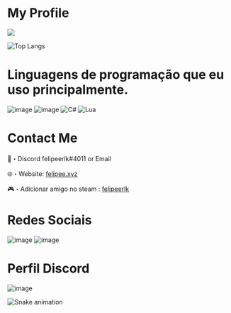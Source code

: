 # My Profile
<a href="https://github.com/felipeerlk">
<img src="https://github-readme-stats.vercel.app/api?username=felipeerlk&theme=dark&show_icons=true"
data-canonical-src="https://github-readme-streak-stats.herokuapp.com/?user=felipeerlk&amp;theme=dark&amp;hide_border=true&amp;stroke=f53b3b" 
style="max-width: 100%;">
</a>

![Top Langs](https://github-readme-stats.vercel.app/api/top-langs/?username=felipeerlk&amp;theme=dark&amp)

# Linguagens de programação que eu uso principalmente.
![image](https://user-images.githubusercontent.com/104572411/172455886-b950301e-263b-4d7b-9b67-5d2bca9edf06.png) ![image](https://user-images.githubusercontent.com/104572411/172455938-697a7225-23e3-489b-af73-53ba52390ca6.png) ![C#](https://img.shields.io/badge/c%23-%23239120.svg?style=for-the-badge&logo=c-sharp&logoColor=white) ![Lua](https://img.shields.io/badge/lua-%232C2D72.svg?style=for-the-badge&logo=lua&logoColor=white)

# Contact Me

📩・Discord felipeerlk#4011 or Email

🌐・Website: <a href="https://steamcommunity.com/id/felipee.xyz/" rel="nofollow">felipee.xyz</a>

🎮・Adicionar amigo no steam : <a href="https://steamcommunity.com/id/felipeerlk/" rel="nofollow">felipeerlk</a>

# Redes Sociais
![image](https://img.shields.io/badge/YouTube-FF0000?style=for-the-badge&logo=youtube&logoColor=white)
![image](https://img.shields.io/badge/Instagram-E4405F?style=for-the-badge&logo=instagram&logoColor=white)

# Perfil Discord
![image](https://user-images.githubusercontent.com/104572411/172455655-d2162983-79b2-4a39-be96-e980100e3871.png)

![Snake animation](https://github.com/felipeerlk/felipeerlk/blob/output/github-contribution-grid-snake.svg)
